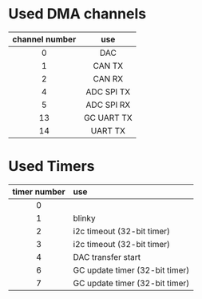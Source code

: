 # Used DMA channels

| channel number | use |
|:--------------:|:---:|
| 0  | DAC |
| 1  | CAN TX |
| 2  | CAN RX |
| 4  | ADC SPI TX |
| 5  | ADC SPI RX |
| 13 | GC UART TX |
| 14 | UART TX |

# Used Timers

| timer number | use |
|:------------:|:----|
| 0 |
| 1 | blinky |
| 2 | i2c timeout (32-bit timer) |
| 3 | i2c timeout (32-bit timer) |
| 4 | DAC transfer start |
| 6 | GC update timer (32-bit timer) |
| 7 | GC update timer (32-bit timer) |
